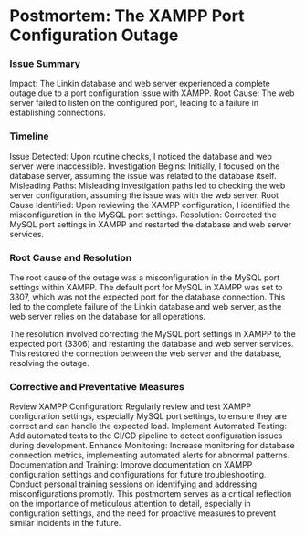 <h1>Postmortem: The XAMPP Port Configuration Outage</h1>
<h3>Issue Summary</h3>

<p>Impact: The Linkin database and web server experienced a complete outage due to a port configuration issue with XAMPP.
Root Cause: The web server failed to listen on the configured port, leading to a failure in establishing connections.</p>
<h3>Timeline</h3>
Issue Detected: Upon routine checks, I noticed the database and web server were inaccessible.
Investigation Begins: Initially, I focused on the database server, assuming the issue was related to the database itself.
Misleading Paths: Misleading investigation paths led to checking the web server configuration, assuming the issue was with the web server.
Root Cause Identified: Upon reviewing the XAMPP configuration, I identified the misconfiguration in the MySQL port settings.
Resolution: Corrected the MySQL port settings in XAMPP and restarted the database and web server services.
<h3>Root Cause and Resolution</h3>
The root cause of the outage was a misconfiguration in the MySQL port settings within XAMPP. The default port for MySQL in XAMPP was set to 3307, which was not the expected port for the database connection. This led to the complete failure of the Linkin database and web server, as the web server relies on the database for all operations.

The resolution involved correcting the MySQL port settings in XAMPP to the expected port (3306) and restarting the database and web server services. This restored the connection between the web server and the database, resolving the outage.

<h3>Corrective and Preventative Measures</h3>
Review XAMPP Configuration: Regularly review and test XAMPP configuration settings, especially MySQL port settings, to ensure they are correct and can handle the expected load.
Implement Automated Testing: Add automated tests to the CI/CD pipeline to detect configuration issues during development.
Enhance Monitoring: Increase monitoring for database connection metrics, implementing automated alerts for abnormal patterns.
Documentation and Training: Improve documentation on XAMPP configuration settings and configurations for future troubleshooting. Conduct personal training sessions on identifying and addressing misconfigurations promptly.
This postmortem serves as a critical reflection on the importance of meticulous attention to detail, especially in configuration settings, and the need for proactive measures to prevent similar incidents in the future.
